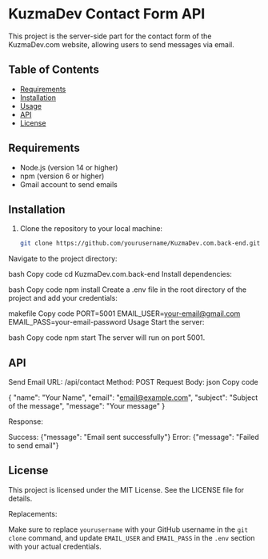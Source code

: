 # KuzmaDev Contact Form API

This project is the server-side part for the contact form of the KuzmaDev.com website, allowing users to send messages via email.

## Table of Contents

- [Requirements](#requirements)
- [Installation](#installation)
- [Usage](#usage)
- [API](#api)
- [License](#license)

## Requirements

- Node.js (version 14 or higher)
- npm (version 6 or higher)
- Gmail account to send emails

## Installation

1. Clone the repository to your local machine:

   ```bash
   git clone https://github.com/yourusername/KuzmaDev.com.back-end.git
Navigate to the project directory:

bash
Copy code
cd KuzmaDev.com.back-end
Install dependencies:

bash
Copy code
npm install
Create a .env file in the root directory of the project and add your credentials:

makefile
Copy code
PORT=5001
EMAIL_USER=your-email@gmail.com
EMAIL_PASS=your-email-password
Usage
Start the server:

bash
Copy code
npm start
The server will run on port 5001.

## API

Send Email
URL: /api/contact
Method: POST
Request Body:
json
Copy code

{
  "name": "Your Name",
  "email": "email@example.com",
  "subject": "Subject of the message",
  "message": "Your message"
}

Response:

Success: {"message": "Email sent successfully"}
Error: {"message": "Failed to send email"}

## License

This project is licensed under the MIT License. See the LICENSE file for details.

Replacements:

Make sure to replace `yourusername` with your GitHub username in the `git clone` command, and update `EMAIL_USER` and `EMAIL_PASS` in the `.env` section with your actual credentials.

